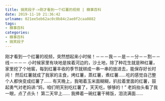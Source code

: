 ```yaml
---
title: 搞笑段子->刚才看到一个红薯的视频 | 糗事百科
date: 2019-11-10 21:36:42
urlname: 021ee5eb62ac0c0b84c2ae0f2caa0882
tags: 
- 糗事百科
categories:
- 糗事百科
- 搞笑段子
---
```

刚才看到一个红薯的视频，突然想起来小时候！－－－我－－是－－分－－割－－线－－－－      小时候家里有块地是挨着河边的，沙土地，除了种花生就是种红薯，家里挖了个地窖，每到红薯丰收的季节就绑成一串一串的放进去，能保存好长时间！        然后红薯就成了我家的主食，烤红薯，蒸红薯，煮红薯……吃的感觉自己整个人都快变成红薯了……         有天晚上，我喝着玉米面糊糊，扒拉着里面的红薯，鼓起勇气对老妈讲:“妈，咱们明天别吃红薯了，天天吃，够够的！”         老妈抬头看了我一眼，点了点头！         第二天早上……         我捧着一碗红薯干稀饭，泪流满面……


